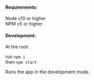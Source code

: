 #### Requirements:
Node v10 or higher\
NPM v5 or higher

#### Development:
At the root:

run `npm i`\
then `npm start`

Runs the app in the development mode.
